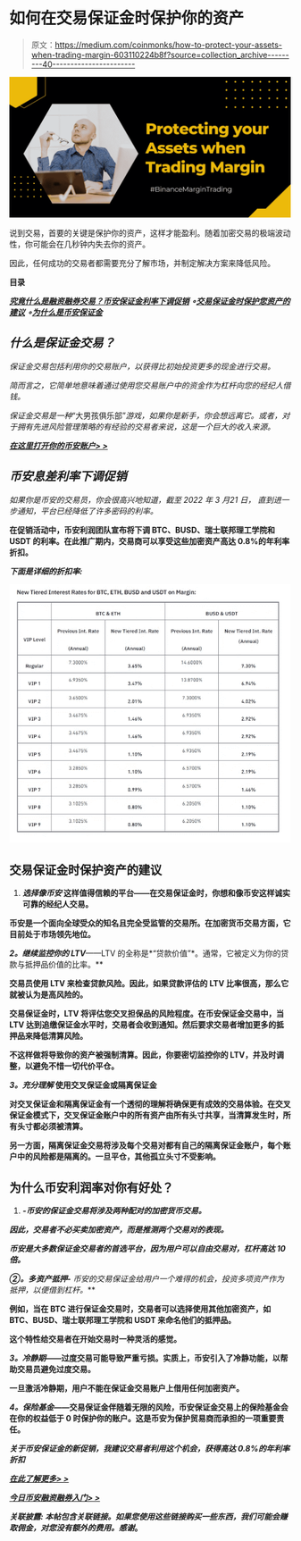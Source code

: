 # 如何在交易保证金时保护你的资产

> 原文：<https://medium.com/coinmonks/how-to-protect-your-assets-when-trading-margin-603110224b8f?source=collection_archive---------40----------------------->

![](img/f7ac581f1edf27f259c8878c4c8411da.png)

说到交易，首要的关键是保护你的资产，这样才能盈利。随着加密交易的极端波动性，你可能会在几秒钟内失去你的资产。

因此，任何成功的交易者都需要充分了解市场，并制定解决方案来降低风险。

**目录**

*[***究竟什么是融资融券交易？***](#d7e4)[***币安保证金利率下调促销***](#5a67) ***∘***[***交易保证金时保护您资产的建议***](#0c14) ***∘***[***为什么是币安保证金***](#9df1)*

## *什么是保证金交易？*

*保证金交易包括利用你的交易账户，以获得比初始投资更多的现金进行交易。*

*简而言之，它简单地意味着通过使用您交易账户中的资金作为杠杆向您的经纪人借钱。*

*保证金交易是一种*“大男孩俱乐部”*游戏，如果你是新手，你会想远离它。或者，对于拥有先进风险管理策略的有经验的交易者来说，这是一个巨大的收入来源。*

*[***在这里打开你的币安账户> >***](https://accounts.binance.com/en/register?ref=431277160)*

## *币安息差利率下调促销*

*如果你是币安[](https://accounts.binance.com/en/register?ref=431277160)*的交易员，你会很高兴地知道，截至 2022 年 3 月*21 日，* *直到进一步通知，*平台已经降低了许多密码的利率。**

**在促销活动中，币安利润团队宣布将下调 BTC、BUSD、瑞士联邦理工学院和 USDT 的利率。在此推广期内，交易商可以享受这些加密资产高达 0.8%的年利率折扣。**

*****下面是详细的折扣率:*****

**![](img/eb8dff4b2cac4a862504b32c9060b81a.png)**

## **交易保证金时保护资产的建议**

1.  *****选择像币安*** 这样值得信赖的平台——在交易保证金时，你想和像币安这样诚实可靠的经纪人交易。**

**币安是一个面向全球受众的知名且完全受监管的交易所。在加密货币交易方面，它目前处于市场领先地位。**

****2*。继续监控你的 LTV***——LTV 的全称是*“贷款价值”*。通常，它被定义为你的贷款与抵押品价值的比率。**

**交易员使用 LTV 来检查贷款风险。因此，如果贷款评估的 LTV 比率很高，那么它就被认为是高风险的。**

**交易保证金时，LTV 将评估您交叉担保品的风险程度。在币安保证金交易中，当 LTV 达到追缴保证金水平时，交易者会收到通知。然后要求交易者增加更多的抵押品来降低清算风险。**

**不这样做将导致你的资产被强制清算。因此，你要密切监控你的 LTV，并及时调整，以避免不惜一切代价平仓。**

*****3。充分理解*** 使用交叉保证金或隔离保证金**

**对交叉保证金和隔离保证金有一个透彻的理解将确保更有成效的交易体验。在交叉保证金模式下，交叉保证金账户中的所有资产由所有头寸共享，当清算发生时，所有头寸都必须被清算。**

**另一方面，隔离保证金交易将涉及每个交易对都有自己的隔离保证金账户，每个账户中的风险都是隔离的。一旦平仓，其他孤立头寸不受影响。**

## **为什么币安利润率对你有好处？**

1.  ***-币安的保证金交易将涉及两种配对的加密货币交易。***

***因此，交易者不必买卖加密资产，而是推测两个交易对的表现。***

***币安是大多数保证金交易者的首选平台，因为用户可以自由交易对，杠杆高达 10 倍。***

*****②*。多资产抵押-*** 币安的交易保证金给用户一个难得的机会，投资多项资产作为抵押，以便借到杠杆。***

**例如，当在 BTC 进行保证金交易时，交易者可以选择使用其他加密资产，如 BTC、BUSD、瑞士联邦理工学院和 USDT 来命名他们的抵押品。**

**这个特性给交易者在开始交易时一种灵活的感觉。**

*****3。冷静期***——过度交易可能导致严重亏损。实质上，币安引入了冷静功能，以帮助交易员避免过度交易。**

**一旦激活冷静期，用户不能在保证金交易账户上借用任何加密资产。**

*****4。保险基金***——交易保证金伴随着无限的风险，币安保证金交易上的保险基金会在你的权益低于 0 时保护你的账户。这是币安为保护贸易商而承担的一项重要责任。**

***关于币安保证金的新促销，我建议交易者利用这个机会，获得高达 0.8%的年利率折扣***

**[***在此了解更多> >***](https://www.binance.com/en/support/announcement/5a523469462a46629e793956d691ac3f?ref=431277160)**

**[***今日币安融资融券入门> >***](https://www.binance.com/en/trade/BTC_USDT?theme=dark&type=spot?ref=431277160)**

*****关联披露:*** *本帖包含关联链接。如果您使用这些链接购买一些东西，我们可能会赚取佣金，对您没有额外的费用。感谢*。**